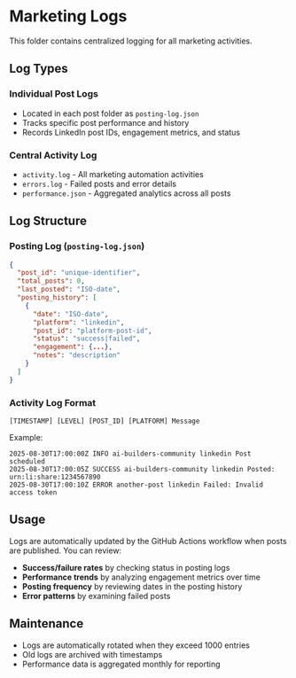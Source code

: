 # Marketing Logs

This folder contains centralized logging for all marketing activities.

## Log Types

### Individual Post Logs
- Located in each post folder as `posting-log.json`
- Tracks specific post performance and history
- Records LinkedIn post IDs, engagement metrics, and status

### Central Activity Log
- `activity.log` - All marketing automation activities
- `errors.log` - Failed posts and error details
- `performance.json` - Aggregated analytics across all posts

## Log Structure

### Posting Log (`posting-log.json`)
```json
{
  "post_id": "unique-identifier",
  "total_posts": 0,
  "last_posted": "ISO-date",
  "posting_history": [
    {
      "date": "ISO-date",
      "platform": "linkedin",
      "post_id": "platform-post-id",
      "status": "success|failed",
      "engagement": {...},
      "notes": "description"
    }
  ]
}
```

### Activity Log Format
```
[TIMESTAMP] [LEVEL] [POST_ID] [PLATFORM] Message
```

Example:
```
2025-08-30T17:00:00Z INFO ai-builders-community linkedin Post scheduled
2025-08-30T17:00:05Z SUCCESS ai-builders-community linkedin Posted: urn:li:share:1234567890
2025-08-30T17:00:10Z ERROR another-post linkedin Failed: Invalid access token
```

## Usage

Logs are automatically updated by the GitHub Actions workflow when posts are published. You can review:

- **Success/failure rates** by checking status in posting logs
- **Performance trends** by analyzing engagement metrics over time
- **Posting frequency** by reviewing dates in the posting history
- **Error patterns** by examining failed posts

## Maintenance

- Logs are automatically rotated when they exceed 1000 entries
- Old logs are archived with timestamps
- Performance data is aggregated monthly for reporting